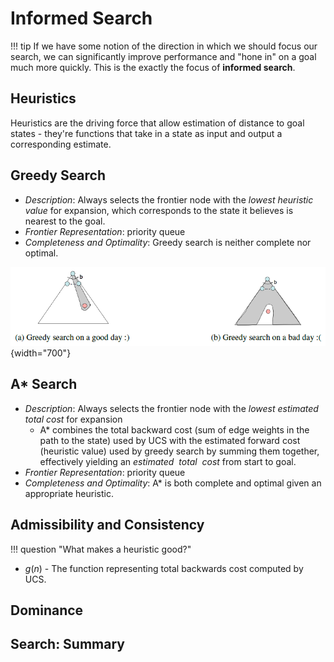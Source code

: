 # Informed Search

!!! tip
    If we have some notion of the direction in which we
    should focus our search, we can significantly improve
    performance and "hone in" on a goal much more quickly.
    This is the exactly the focus of **informed search**.

## Heuristics

Heuristics are the driving force that allow estimation of
distance to goal states - they're functions that take in a
state as input and output a corresponding estimate.

## Greedy Search

* *Description*: Always selects the frontier node with the
  *lowest heuristic value* for expansion, which corresponds
  to the state it believes is nearest to the goal.
* *Frontier Representation*: priority queue
* *Completeness and Optimality*: Greedy search is neither
  complete nor optimal.

![img](../img/greedy-search.png){width="700"}

## A* Search

* *Description*: Always selects the frontier node with the
  *lowest estimated total cost* for expansion
    * A* combines the total backward cost (sum of edge
      weights in the path to the state) used by UCS
      with the estimated forward cost (heuristic value)
      used by greedy search by summing them together,
      effectively yielding an $estimated \ \ total \ \ cost$
      from start to goal.
* *Frontier Representation*: priority queue
* *Completeness and Optimality*: A* is both complete and
  optimal given an appropriate heuristic.

## Admissibility and Consistency

!!! question "What makes a heuristic good?"

* $g(n)$ - The function representing total backwards cost
  computed by UCS.

## Dominance

## Search: Summary